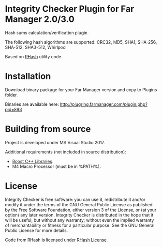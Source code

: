 # Integrity Checker Plugin for Far Manager 2.0/3.0

Hash sums calculation/verification plugin.

The following hash algorithms are supported: CRC32, MD5, SHA1, SHA-256, SHA-512, SHA3-512, Whirlpool

Based on [RHash](https://github.com/rhash/RHash) utility code.

# Installation

Download binary package for your Far Manager version and copy to Plugins folder.

Binaries are available here: http://plugring.farmanager.com/plugin.php?pid=893

# Building from source

Project is developed under MS Visual Studio 2017.

Additional requirements (not included in source distribution):

* [Boost C++ Libraries](https://www.boost.org/).
* M4 Macro Processor (must be in %PATH%).

# License

Integrity Checker is free software: you can use it, redistribute it and/or modify it under the terms of the GNU General Public License as published by the Free Software Foundation, either version 3 of the License, or (at your option) any later version.
Integrity Checker is distributed in the hope that it will be useful, but without any warranty; without even the implied warranty of merchantability or fitness for a particular purpose. See the GNU General Public License for more details.

Code from RHash is licensed under [RHash License](https://github.com/rhash/RHash/blob/master/COPYING).
